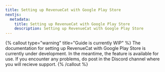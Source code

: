 ```yaml
---
title: Setting up RevenueCat with Google Play Store
nextjs:
  metadata:
    title: Setting up RevenueCat with Google Play Store
    description: Setting up RevenueCat with Google Play Store
---
```


{% callout type="warning" title="Guide is currently WIP" %}
The documentation for setting up RevenueCat with Google Play Store is currently under development. In the meantime, the feature is available for use. If you encounter any problems, do post in the Discord channel where you will recieve support.
{% /callout %}
